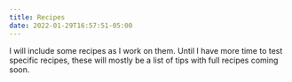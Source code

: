```yaml
---
title: Recipes
date: 2022-01-29T16:57:51-05:00
---
```


I will include some recipes as I work on them. Until I have more time to test specific recipes, these will mostly be a
list of tips with full recipes coming soon.

